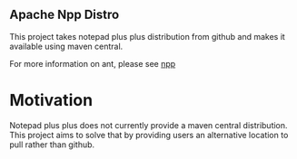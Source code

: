 Apache Npp Distro
-----------------

This project takes notepad plus plus distribution from github and makes it available using maven central.

For more information on ant, please see [npp](https://github.com/notepad-plus-plus/notepad-plus-plus)

# Motivation #

Notepad plus plus does not currently provide a maven central distribution. This project aims to solve that by providing users an alternative location to pull rather than github.
